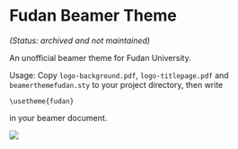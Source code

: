 # Fudan Beamer Theme

_(Status: archived and not maintained)_

An unofficial beamer theme for Fudan University.

Usage: Copy `logo-background.pdf`, `logo-titlepage.pdf` and `beamerthemefudan.sty` to your project directory, then write
```
\usetheme{fudan}
```
in your beamer document.

![](images/example.png)
